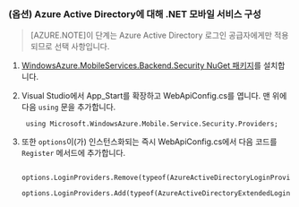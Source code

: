 ### (옵션) Azure Active Directory에 대해 .NET 모바일 서비스 구성

>[AZURE.NOTE]이 단계는 Azure Active Directory 로그인 공급자에게만 적용되므로 선택 사항입니다.

1. [WindowsAzure.MobileServices.Backend.Security NuGet 패키지](https://www.nuget.org/packages/WindowsAzure.MobileServices.Backend.Security)를 설치합니다.

2. Visual Studio에서 App_Start를 확장하고 WebApiConfig.cs를 엽니다. 맨 위에 다음 `using` 문을 추가합니다.

        using Microsoft.WindowsAzure.Mobile.Service.Security.Providers;

3. 또한 `options`이(가) 인스턴스화되는 즉시 WebApiConfig.cs에서 다음 코드를 `Register` 메서드에 추가합니다.

        options.LoginProviders.Remove(typeof(AzureActiveDirectoryLoginProvider));
        options.LoginProviders.Add(typeof(AzureActiveDirectoryExtendedLoginProvider));

<!---HONumber=July15_HO2-->